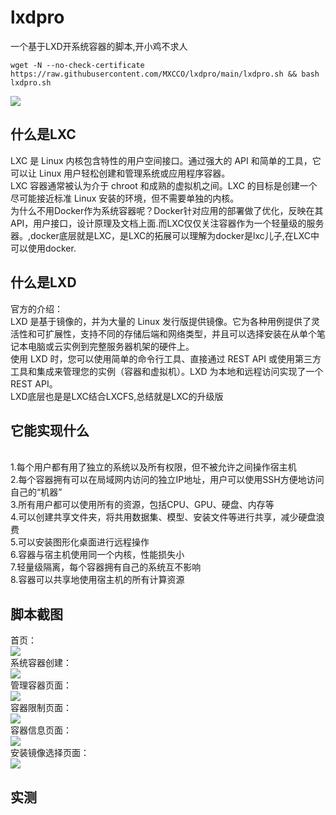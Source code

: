 # lxdpro
一个基于LXD开系统容器的脚本,开小鸡不求人
```
wget -N --no-check-certificate https://raw.githubusercontent.com/MXCCO/lxdpro/main/lxdpro.sh && bash lxdpro.sh
```

<img src="https://github.com/MXCCO/lxdpro/blob/main/%E6%88%AA%E5%9B%BE/containers.small.png?raw=true" border="0">

## 什么是LXC
LXC 是 Linux 内核包含特性的用户空间接口。通过强大的 API 和简单的工具，它可以让 Linux 用户轻松创建和管理系统或应用程序容器。
<br>LXC 容器通常被认为介于 chroot 和成熟的虚拟机之间。LXC 的目标是创建一个尽可能接近标准 Linux 安装的环境，但不需要单独的内核。
<br>为什么不用Docker作为系统容器呢？Docker针对应用的部署做了优化，反映在其API，用户接口，设计原理及文档上面.而LXC仅仅关注容器作为一个轻量级的服务器。,docker底层就是LXC，是LXC的拓展可以理解为docker是lxc儿子,在LXC中可以使用docker.

## 什么是LXD
官方的介绍：
<br>LXD 是基于镜像的，并为大量的 Linux 发行版提供镜像。它为各种用例提供了灵活性和可扩展性，支持不同的存储后端和网络类型，并且可以选择安装在从单个笔记本电脑或云实例到完整服务器机架的硬件上。
<br>使用 LXD 时，您可以使用简单的命令行工具、直接通过 REST API 或使用第三方工具和集成来管理您的实例（容器和虚拟机）。LXD 为本地和远程访问实现了一个 REST API。
<br>LXD底层也是是LXC结合LXCFS,总结就是LXC的升级版
## 它能实现什么
<br>1.每个用户都有用了独立的系统以及所有权限，但不被允许之间操作宿主机
<br>2.每个容器拥有可以在局域网内访问的独立IP地址，用户可以使用SSH方便地访问自己的“机器”
<br>3.所有用户都可以使用所有的资源，包括CPU、GPU、硬盘、内存等
<br>4.可以创建共享文件夹，将共用数据集、模型、安装文件等进行共享，减少硬盘浪费
<br>5.可以安装图形化桌面进行远程操作
<br>6.容器与宿主机使用同一个内核，性能损失小
<br>7.轻量级隔离，每个容器拥有自己的系统互不影响
<br>8.容器可以共享地使用宿主机的所有计算资源
## 脚本截图
首页：
<br><img src="https://github.com/MXCCO/lxdpro/blob/main/%E6%88%AA%E5%9B%BE/LXD.PNG?raw=true">
<br>系统容器创建：
<br><img src="https://github.com/MXCCO/lxdpro/blob/main/%E6%88%AA%E5%9B%BE/LXD2.PNG?raw=true">
<br>管理容器页面：
<br><img src="https://github.com/MXCCO/lxdpro/blob/main/%E6%88%AA%E5%9B%BE/LXD3.PNG?raw=true">
<br>容器限制页面：
<br><img src="https://github.com/MXCCO/lxdpro/blob/main/%E6%88%AA%E5%9B%BE/LXD4.PNG?raw=true">
<br>容器信息页面：
<br><img src="https://github.com/MXCCO/lxdpro/blob/main/%E6%88%AA%E5%9B%BE/LXD5.PNG?raw=true">
<br>安装镜像选择页面：
<br><img src="https://github.com/MXCCO/lxdpro/blob/main/%E6%88%AA%E5%9B%BE/LXD6.PNG?raw=true">
## 实测



